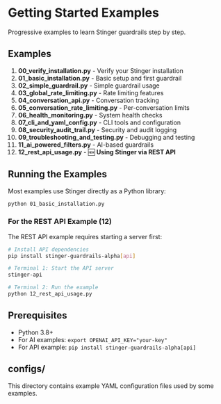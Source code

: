 # Getting Started Examples

Progressive examples to learn Stinger guardrails step by step.

## Examples

1. **00_verify_installation.py** - Verify your Stinger installation
2. **01_basic_installation.py** - Basic setup and first guardrail
3. **02_simple_guardrail.py** - Simple guardrail usage
4. **03_global_rate_limiting.py** - Rate limiting features
5. **04_conversation_api.py** - Conversation tracking
6. **05_conversation_rate_limiting.py** - Per-conversation limits
7. **06_health_monitoring.py** - System health checks
8. **07_cli_and_yaml_config.py** - CLI tools and configuration
9. **08_security_audit_trail.py** - Security and audit logging
10. **09_troubleshooting_and_testing.py** - Debugging and testing
11. **11_ai_powered_filters.py** - AI-based guardrails
12. **12_rest_api_usage.py** - 🆕 **Using Stinger via REST API**

## Running the Examples

Most examples use Stinger directly as a Python library:

```bash
python 01_basic_installation.py
```

### For the REST API Example (12)

The REST API example requires starting a server first:

```bash
# Install API dependencies
pip install stinger-guardrails-alpha[api]

# Terminal 1: Start the API server
stinger-api

# Terminal 2: Run the example
python 12_rest_api_usage.py
```

## Prerequisites

- Python 3.8+
- For AI examples: `export OPENAI_API_KEY="your-key"`
- For API example: `pip install stinger-guardrails-alpha[api]`

## configs/

This directory contains example YAML configuration files used by some examples.